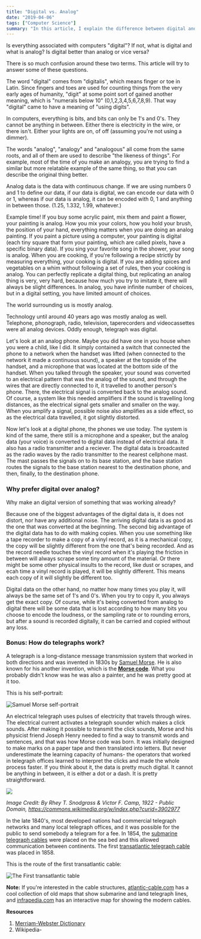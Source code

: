 ```yaml
---
title: "Digital vs. Analog"
date: "2019-04-06"
tags: ["Computer Science"]
summary: "In this article, I explain the difference between digital and analog data. I also briefly talk about how analog/digital phones and telegraphs work."
---
```


Is everything associated with computers "digital"? If not, what is digital and what is analog? Is digital better than analog or vice versa?

There is so much confusion around these two terms. This article will try to answer some of these questions.

The word "digital" comes from "digitalis", which means finger or toe in Latin. Since fingers and toes are used for counting things from the very early ages of humanity, "digit" at some point sort of gained another meaning, which is "numerals below 10" (0,1,2,3,4,5,6,7,8,9). That way "digital" came to have a meaning of "using digits".

In computers, everything is bits, and bits can only be 1's and 0's. They cannot be anything in between. Either there is electricity in the wire, or there isn't. Either your lights are on, of off (assuming you're not using a dimmer).

The words "analog", "analogy" and "analogous" all come from the same roots, and all of them are used to describe "the likeness of things". For example, most of the time of you make an analogy, you are trying to find a similar but more relatable example of the same thing, so that you can describe the original thing better.

Analog data is the data with continuous change. If we are using numbers 0 and 1 to define our data, if our data is digital, we can encode our data with 0 or 1, whereas if our data is analog, it can be encoded with 0, 1 and anything in between those. (1.25, 1.332, 1.99, whatever.)

Example time! If you buy some acrylic paint, mix them and paint a flower, your painting is analog. How you mix your colors, how you hold your brush, the position of your hand, everything matters when you are doing an analog painting. If you paint a picture using a computer, your painting is digital (each tiny square that form your painting, which are called pixels, have a specific binary data). If you sing your favorite song in the shower, your song is analog. When you are cooking, if you're following a recipe strictly by measuring everything, your cooking is digital. If you are adding spices and vegetables on a whim without following a set of rules, then your cooking is analog. You can perfectly replicate a digital thing, but replicating an analog thing is very, very hard, because how much you try to imitate it, there will always be slight differences. In analog, you have infinite number of choices, but in a digital setting, you have limited amount of choices.

The world surrounding us is mostly analog.

Technology until around 40 years ago was mostly analog as well. Telephone, phonograph, radio, television, taperecorders and videocassettes were all analog devices. Oddly enough, telegraph was digital.

Let's look at an analog phone. Maybe you did have one in you house when you were a child, like I did. It simply contained a switch that connected the phone to a network when the handset was lifted (when connected to the network it made a continuous sound), a speaker at the topside of the handset, and a microphone that was located at the bottom side of the handset. When you talked through the speaker, your sound was converted to an electrical pattern that was the analog of the sound, and through the wires that are directly connected to it, it travelled to another person's phone. There, the electrical signal is converted back to the analog sound. Of course, a system like this needed amplifiers if the sound is travelling long distances, as the electrical signal gets smaller and smaller on the way. When you amplify a signal, possible noise also amplifies as a side effect, so as the electrical data travelled, it got slightly distorted.

Now let's look at a digital phone, the phones we use today. The system is kind of the same, there still is a microphone and a speaker, but the analog data (your voice) is converted to digital data instead of electrical data. It also has a radio transmitter and a reciever. The digital data is broadcasted as the radio waves by the radio transmitter to the nearest cellphone mast. The mast passes the signals on to its base station, and the base station routes the signals to the base station nearest to the destination phone, and then, finally, to the destination phone.

### Why prefer digital over analog?

Why make an digital version of something that was working already?

Because one of the biggest advantages of the digital data is, it does not distort, nor have any additional noise. The arriving digital data is as good as the one that was converted at the beginning. The second big advantage of the digital data has to do with making copies. When you use something like a tape recorder to make a copy of a vinyl record, as it is a mechanical copy, the copy will be slightly different from the one that's being recorded. And as the record needle touches the vinyl record when it's playing the friction in between will always scrape some tiny amount of the material. Or there might be some other physical insults to the record, like dust or scrapes, and ecah time a vinyl record is played, it will be slightly different. This means each copy of it will slightly be different too.

Digital data on the other hand, no matter how many times you play it, will always be the same set of 1's and 0's. When you try to copy it, you always get the exact copy. Of course, while it's being converted from analog to digital there will be some data that is lost according to how many bits you choose to encode the loudness, or the sampling rate or to rounding errors, but after a sound is recorded digitally, it can be carried and copied without any loss.

### Bonus: How do telegraphs work?

A telegraph is a long-distance message transmission system that worked in both directions and was invented in 1830s by [Samuel Morse](https://en.wikipedia.org/wiki/Samuel_Morse). He is also known for his another invention, which is the **[Morse code](https://en.wikipedia.org/wiki/Morse_code)**. What you probably didn't know was he was also a painter, and he was pretty good at it too.

This is his self-portrait:

![Samuel Morse self-portrait](../images/blog/digital_vs_analog/1002px-Samuel_Finley_Breese_Morse_-_Samuel_F._B._Morse_Self-Portrait_-_Google_Art_Project.jpg)

An electrical telegraph uses pulses of electricity that travels through wires. The electrical current activates a telegraph sounder which makes a click sounds. After making it possible to transmit the click sounds, Morse and his physicist friend Joseph Henry needed to find a way to transmit words and sentences, and that was how Morse code was born. It was initially designed to make marks on a paper tape and then translated into letters. But never underestimate the learning capacity of humans- the operators that worked in telegraph offices learned to interpret the clicks and made the whole process faster. If you think about it, the data is pretty much digital. It cannot be anything in between, it is either a dot or a dash. It is pretty straightforward.

![](../images/blog/digital_vs_analog/1280px-International_Morse_Code.svg.png)

_Image Credit: By Rhey T. Snodgrass &amp; Victor F. Camp, 1922 - Public Domain, https://commons.wikimedia.org/w/index.php?curid=3902977_

In the late 1840's, most developed nations had commercial telegraph networks and many local telegraph offices, and it was possible for the public to send somebody a telegram for a fee. In 1854, the [submarine telegraph cables](https://en.wikipedia.org/wiki/Submarine_communications_cable) were placed on the sea bed and this allowed communication between continents. The first [transatlantic telegraph cable](https://en.wikipedia.org/wiki/Transatlantic_telegraph_cable) was placed in 1858.

This is the route of the first transatlantic cable:

![The First transatlantic table](../images/blog/digital_vs_analog/Atlantic_cable_Map.jpg)

**Note:** If you're interested in the cable structures, [atlantic-cable.com](https://atlantic-cable.com/Maps/index.htm) has a cool collection of old maps that show submarine and land telegraph lines, and [infrapedia.com](https://live.infrapedia.com/) has an interactive map for showing the modern cables.

**Resources**

1. [Merriam-Webster Dictionary](https://www.merriam-webster.com/)
2. Wikipedia-
